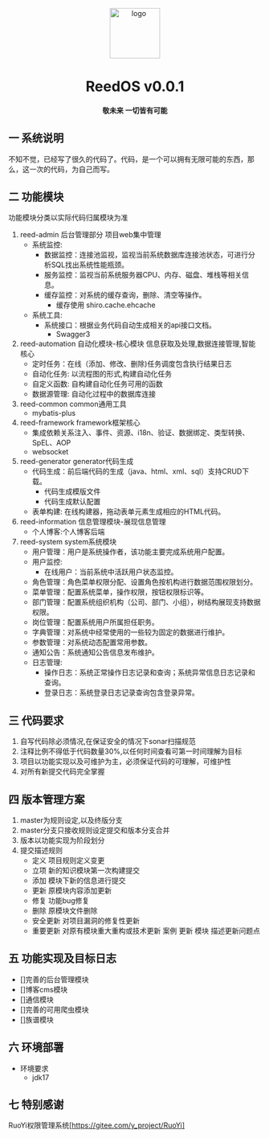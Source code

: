 <p style="text-align: center;">
	<img alt="logo" style="width:100px;height:100px;" src="reed-admin/src/main/resources/static/favicon.ico">
</p>
<h1 style="text-align: center;" >ReedOS v0.0.1</h1>
<h4 style="text-align: center;">敬未来 一切皆有可能</h4>

## 一 系统说明

不知不觉，已经写了很久的代码了。代码，是一个可以拥有无限可能的东西，那么，这一次的代码，为自己而写。

## 二 功能模块

功能模块分类以实际代码归属模块为准

1. reed-admin 后台管理部分 项目web集中管理
    - 系统监控:
        - 数据监控：连接池监视，监视当前系统数据库连接池状态，可进行分析SQL找出系统性能瓶颈。
        - 服务监控：监视当前系统服务器CPU、内存、磁盘、堆栈等相关信息。
        - 缓存监控：对系统的缓存查询，删除、清空等操作。
            - 缓存使用 shiro.cache.ehcache
    - 系统工具:
        - 系统接口：根据业务代码自动生成相关的api接口文档。
            - Swagger3
2. reed-automation 自动化模块-核心模块 信息获取及处理,数据连接管理,智能核心
    - 定时任务：在线（添加、修改、删除)任务调度包含执行结果日志
    - 自动化任务: 以流程图的形式,构建自动化任务
    - 自定义函数: 自构建自动化任务可用的函数
    - 数据源管理: 自动化过程中的数据库连接
3. reed-common common通用工具
    - mybatis-plus
4. reed-framework framework框架核心
    - 集成依赖关系注入、事件、资源、i18n、验证、数据绑定、类型转换、SpEL、AOP
    - websocket
5. reed-generator generator代码生成
    - 代码生成：前后端代码的生成（java、html、xml、sql）支持CRUD下载。
        - 代码生成模版文件
        - 代码生成默认配置
    - 表单构建: 在线构建器，拖动表单元素生成相应的HTML代码。
6. reed-information 信息管理模块-展现信息管理
    - 个人博客:个人博客后端
7. reed-system system系统模块
    - 用户管理：用户是系统操作者，该功能主要完成系统用户配置。
    - 用户监控:
        - 在线用户：当前系统中活跃用户状态监控。
    - 角色管理：角色菜单权限分配、设置角色按机构进行数据范围权限划分。
    - 菜单管理：配置系统菜单，操作权限，按钮权限标识等。
    - 部门管理：配置系统组织机构（公司、部门、小组），树结构展现支持数据权限。
    - 岗位管理：配置系统用户所属担任职务。
    - 字典管理：对系统中经常使用的一些较为固定的数据进行维护。
    - 参数管理：对系统动态配置常用参数。
    - 通知公告：系统通知公告信息发布维护。
    - 日志管理:
        - 操作日志：系统正常操作日志记录和查询；系统异常信息日志记录和查询。
        - 登录日志：系统登录日志记录查询包含登录异常。

## 三 代码要求

1. 自写代码除必须情况,在保证安全的情况下sonar扫描规范
2. 注释比例不得低于代码数量30%,以任何时间查看可第一时间理解为目标
3. 项目以功能实现以及可维护为主，必须保证代码的可理解，可维护性
4. 对所有新提交代码完全掌握

## 四 版本管理方案

1. master为规则设定,以及终版分支
2. master分支只接收规则设定提交和版本分支合并
3. 版本以功能实现为阶段划分
4. 提交描述规则
    - 定义 项目规则定义变更
    - 立项 新的知识模块第一次构建提交
    - 添加 模块下新的信息进行提交
    - 更新 原模块内容添加更新
    - 修复 功能bug修复
    - 删除 原模块文件删除
    - 安全更新 对项目漏洞的修复性更新
    - 重要更新 对原有模块重大重构或技术更新
      案例 更新 模块 描述更新问题点

## 五 功能实现及目标日志

- []完善的后台管理模块
- []博客cms模块
- []通信模块
- []完善的可用爬虫模块
- []族谱模块

## 六 环境部署

- 环境要求
    - jdk17

## 七 特别感谢

RuoYi权限管理系统[https://gitee.com/y_project/RuoYi]